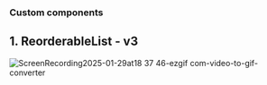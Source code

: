 ### Custom components


## 1. ReorderableList - v3
![ScreenRecording2025-01-29at18 37 46-ezgif com-video-to-gif-converter](https://github.com/user-attachments/assets/09b0fb6f-b26a-49c6-8d36-f544983c75ed)
